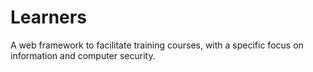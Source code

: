 # Learners
A web framework to facilitate training courses, with a specific focus on information and computer security.
